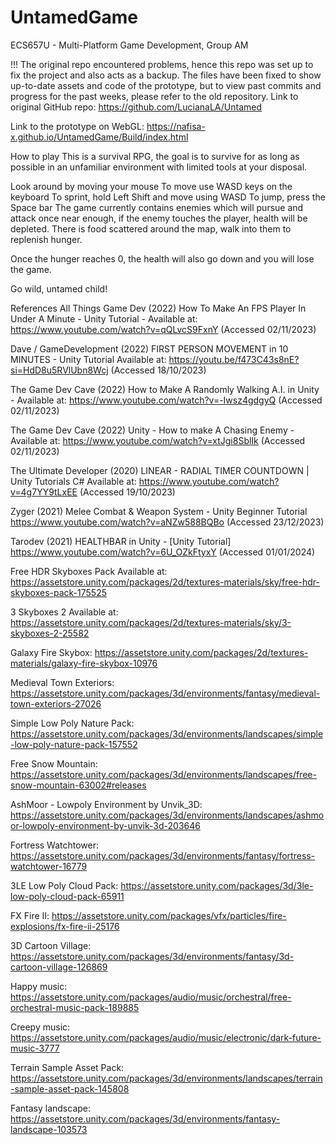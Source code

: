 # UntamedGame
 
ECS657U - Multi-Platform Game Development, Group AM

!!! The original repo encountered problems, hence this repo was set up to fix the project and also acts as a backup. 
The files have been fixed to show up-to-date assets and code of the prototype, but to view past commits and progress for the past weeks, please refer to the old repository.
Link to original GitHub repo: https://github.com/LucianaLA/Untamed

Link to the prototype on WebGL: https://nafisa-x.github.io/UntamedGame/Build/index.html

How to play
This is a survival RPG, the goal is to survive for as long as possible in an unfamiliar environment with limited tools at your disposal.

Look around by moving your mouse
To move use WASD keys on the keyboard
To sprint, hold Left Shift and move using WASD
To jump, press the Space bar
The game currently contains enemies which will pursue and attack once near enough, if the enemy touches the player, health will be depleted. There is food scattered around the map, walk into them to replenish hunger.

Once the hunger reaches 0, the health will also go down and you will lose the game.

Go wild, untamed child!

References
All Things Game Dev (2022) How To Make An FPS Player In Under A Minute - Unity Tutorial - Available at: https://www.youtube.com/watch?v=qQLvcS9FxnY (Accessed 02/11/2023)

Dave / GameDevelopment (2022) FIRST PERSON MOVEMENT in 10 MINUTES - Unity Tutorial Available at: https://youtu.be/f473C43s8nE?si=HdD8u5RVlUbn8Wcj (Accessed 18/10/2023)

The Game Dev Cave (2022) How to Make A Randomly Walking A.I. in Unity - Available at: https://www.youtube.com/watch?v=-Iwsz4gdgyQ (Accessed 02/11/2023)

The Game Dev Cave (2022) Unity - How to make A Chasing Enemy - Available at: https://www.youtube.com/watch?v=xtJgi8SblIk (Accessed 02/11/2023)

The Ultimate Developer (2020) LINEAR - RADIAL TIMER COUNTDOWN | Unity Tutorials C# Available at: https://www.youtube.com/watch?v=4g7YY9tLxEE (Accessed 19/10/2023)

Zyger (2021) Melee Combat & Weapon System - Unity Beginner Tutorial https://www.youtube.com/watch?v=aNZw588BQBo (Accessed 23/12/2023)

Tarodev (2021) HEALTHBAR in Unity - [Unity Tutorial] https://www.youtube.com/watch?v=6U_OZkFtyxY (Accessed 01/01/2024)

Free HDR Skyboxes Pack Available at: https://assetstore.unity.com/packages/2d/textures-materials/sky/free-hdr-skyboxes-pack-175525

3 Skyboxes 2 Available at: https://assetstore.unity.com/packages/2d/textures-materials/sky/3-skyboxes-2-25582

Galaxy Fire Skybox: https://assetstore.unity.com/packages/2d/textures-materials/galaxy-fire-skybox-10976

Medieval Town Exteriors: https://assetstore.unity.com/packages/3d/environments/fantasy/medieval-town-exteriors-27026

Simple Low Poly Nature Pack: https://assetstore.unity.com/packages/3d/environments/landscapes/simple-low-poly-nature-pack-157552

Free Snow Mountain: https://assetstore.unity.com/packages/3d/environments/landscapes/free-snow-mountain-63002#releases

AshMoor - Lowpoly Environment by Unvik_3D: https://assetstore.unity.com/packages/3d/environments/landscapes/ashmoor-lowpoly-environment-by-unvik-3d-203646

Fortress Watchtower: https://assetstore.unity.com/packages/3d/environments/fantasy/fortress-watchtower-16779

3LE Low Poly Cloud Pack: https://assetstore.unity.com/packages/3d/3le-low-poly-cloud-pack-65911

FX Fire II: https://assetstore.unity.com/packages/vfx/particles/fire-explosions/fx-fire-ii-25176

3D Cartoon Village: https://assetstore.unity.com/packages/3d/environments/fantasy/3d-cartoon-village-126869

Happy music: https://assetstore.unity.com/packages/audio/music/orchestral/free-orchestral-music-pack-189885

Creepy music: https://assetstore.unity.com/packages/audio/music/electronic/dark-future-music-3777

Terrain Sample Asset Pack: https://assetstore.unity.com/packages/3d/environments/landscapes/terrain-sample-asset-pack-145808

Fantasy landscape: https://assetstore.unity.com/packages/3d/environments/fantasy-landscape-103573
